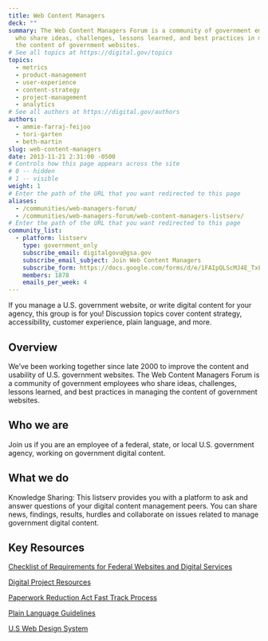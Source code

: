 ```yaml
---
title: Web Content Managers
deck: ""
summary: The Web Content Managers Forum is a community of government employees
  who share ideas, challenges, lessons learned, and best practices in managing
  the content of government websites.
# See all topics at https://digital.gov/topics
topics:
  - metrics
  - product-management
  - user-experience
  - content-strategy
  - project-management
  - analytics
# See all authors at https://digital.gov/authors
authors:
  - ammie-farraj-feijoo
  - tori-garten
  - beth-martin
slug: web-content-managers
date: 2013-11-21 2:31:00 -0500
# Controls how this page appears across the site
# 0 -- hidden
# 1 -- visible
weight: 1
# Enter the path of the URL that you want redirected to this page
aliases:
  - /communities/web-managers-forum/
  - /communities/web-managers-forum/web-content-managers-listserv/
# Enter the path of the URL that you want redirected to this page
community_list:
  - platform: listserv
    type: government_only
    subscribe_email: digitalgovu@gsa.gov
    subscribe_email_subject: Join Web Content Managers
    subscribe_form: https://docs.google.com/forms/d/e/1FAIpQLScMJ4E_TxFTfIdqXnU89n_J-_US2gXFYi_lA_zi8hHWKDzisg/viewform
    members: 1878
    emails_per_week: 4
---
```


If you manage a U.S. government website, or write digital content for your agency, this group is for you! Discussion topics cover content strategy, accessibility, customer experience, plain language, and more.

## Overview

We’ve been working together since late 2000 to improve the content and usability of U.S. government websites. The Web Content Managers Forum is a community of government employees who share ideas, challenges, lessons learned, and best practices in managing the content of government websites.

## Who we are

Join us if you are an employee of a federal, state, or local U.S. government agency, working on government digital content.

## What we do

Knowledge Sharing: This listserv provides you with a platform to ask and answer questions of your digital content management peers. You can share news, findings, results, hurdles and collaborate on issues related to manage government digital content.

## Key Resources

[Checklist of Requirements for Federal Websites and Digital Services](https://www.digitalgov.gov/resources/checklist-of-requirements-for-federal-digital-services/)

[Digital Project Resources](https://www.digitalgov.gov/resources/)

[Paperwork Reduction Act Fast Track Process](https://www.digitalgov.gov/resources/paperwork-reduction-act-fast-track-process/)

[Plain Language Guidelines](https://plainlanguage.gov/guidelines/)

[U.S Web Design System](https://designsystem.digital.gov/)
